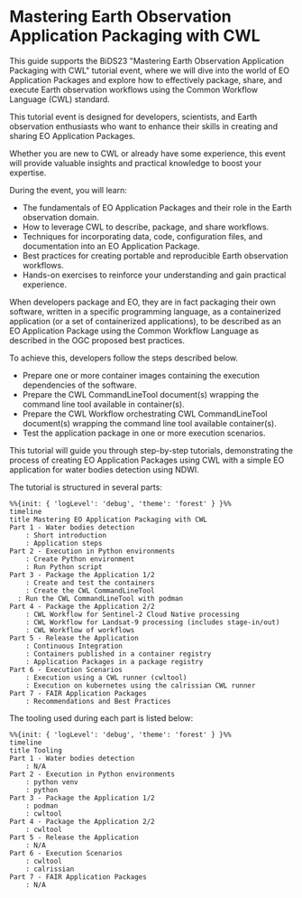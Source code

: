 # Mastering Earth Observation Application Packaging with CWL

This guide supports the BiDS23 "Mastering Earth Observation Application Packaging with CWL" tutorial event, where we will dive into the world of EO Application Packages and explore how to effectively package, share, and execute Earth observation workflows using the Common Workflow Language (CWL) standard.

This tutorial event is designed for developers, scientists, and Earth observation enthusiasts who want to enhance their skills in creating and sharing EO Application Packages. 

Whether you are new to CWL or already have some experience, this event will provide valuable insights and practical knowledge to boost your expertise.

During the event, you will learn:

* The fundamentals of EO Application Packages and their role in the Earth observation domain.
* How to leverage CWL to describe, package, and share workflows.
* Techniques for incorporating data, code, configuration files, and documentation into an EO Application Package.
* Best practices for creating portable and reproducible Earth observation workflows.
* Hands-on exercises to reinforce your understanding and gain practical experience.

When developers package and EO, they are in fact packaging their own software, written in a specific programming language, as a containerized application (or a set of containerized applications), to be described as an EO Application Package using the Common Workflow Language as described in the OGC proposed best practices.

To achieve this, developers follow the steps described below.

* Prepare one or more container images containing the execution dependencies of the software.
* Prepare the CWL CommandLineTool document(s) wrapping the command line tool available in container(s).
* Prepare the CWL Workflow orchestrating CWL CommandLineTool document(s) wrapping the command line tool available container(s).
* Test the application package in one or more execution scenarios.

This tutorial will guide you through step-by-step tutorials, demonstrating the process of creating EO Application Packages using CWL with a simple EO application for water bodies detection using NDWI. 

The tutorial is structured in several parts:

``` mermaid
%%{init: { 'logLevel': 'debug', 'theme': 'forest' } }%%
timeline
title Mastering EO Application Packaging with CWL
Part 1 - Water bodies detection
    : Short introduction 
    : Application steps
Part 2 - Execution in Python environments
    : Create Python environment
    : Run Python script 
Part 3 - Package the Application 1/2
    : Create and test the containers
    : Create the CWL CommandLineTool
  : Run the CWL CommandLineTool with podman
Part 4 - Package the Application 2/2
    : CWL Workflow for Sentinel-2 Cloud Native processing
    : CWL Workflow for Landsat-9 processing (includes stage-in/out)
    : CWL Workflow of workflows 
Part 5 - Release the Application
    : Continuous Integration
    : Containers published in a container registry
    : Application Packages in a package registry
Part 6 - Execution Scenarios
    : Execution using a CWL runner (cwltool)
    : Execution on kubernetes using the calrissian CWL runner
Part 7 - FAIR Application Packages
    : Recommendations and Best Practices
```

The tooling used during each part is listed below:

``` mermaid
%%{init: { 'logLevel': 'debug', 'theme': 'forest' } }%%
timeline
title Tooling
Part 1 - Water bodies detection
    : N/A
Part 2 - Execution in Python environments
    : python venv
    : python 
Part 3 - Package the Application 1/2
    : podman
    : cwltool
Part 4 - Package the Application 2/2
    : cwltool
Part 5 - Release the Application
    : N/A
Part 6 - Execution Scenarios
    : cwltool
    : calrissian
Part 7 - FAIR Application Packages
    : N/A 
```
